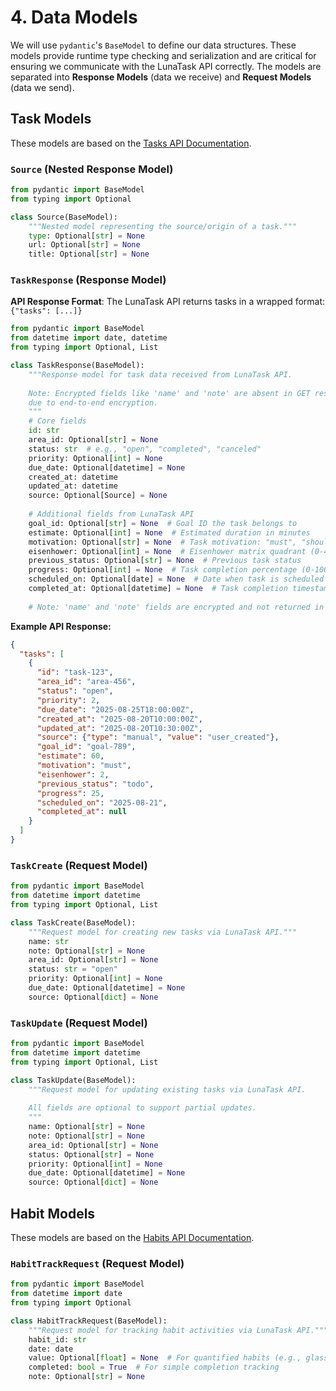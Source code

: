 # 4. Data Models

We will use `pydantic`'s `BaseModel` to define our data structures. These models provide runtime type checking and serialization and are critical for ensuring we communicate with the LunaTask API correctly. The models are separated into **Response Models** (data we receive) and **Request Models** (data we send).

## Task Models

These models are based on the [Tasks API Documentation](https://lunatask.app/api/tasks-api/show).

### `Source` (Nested Response Model)

```python
from pydantic import BaseModel
from typing import Optional

class Source(BaseModel):
    """Nested model representing the source/origin of a task."""
    type: Optional[str] = None
    url: Optional[str] = None
    title: Optional[str] = None
```

### `TaskResponse` (Response Model)

**API Response Format**: The LunaTask API returns tasks in a wrapped format: `{"tasks": [...]}`

```python
from pydantic import BaseModel
from datetime import date, datetime
from typing import Optional, List

class TaskResponse(BaseModel):
    """Response model for task data received from LunaTask API.
    
    Note: Encrypted fields like 'name' and 'note' are absent in GET responses
    due to end-to-end encryption.
    """
    # Core fields
    id: str
    area_id: Optional[str] = None
    status: str  # e.g., "open", "completed", "canceled"
    priority: Optional[int] = None
    due_date: Optional[datetime] = None
    created_at: datetime
    updated_at: datetime
    source: Optional[Source] = None
    
    # Additional fields from LunaTask API
    goal_id: Optional[str] = None  # Goal ID the task belongs to
    estimate: Optional[int] = None  # Estimated duration in minutes
    motivation: Optional[str] = None  # Task motivation: "must", "should", "want", "unknown"
    eisenhower: Optional[int] = None  # Eisenhower matrix quadrant (0-4)
    previous_status: Optional[str] = None  # Previous task status
    progress: Optional[int] = None  # Task completion percentage (0-100)
    scheduled_on: Optional[date] = None  # Date when task is scheduled
    completed_at: Optional[datetime] = None  # Task completion timestamp
    
    # Note: 'name' and 'note' fields are encrypted and not returned in responses
```

**Example API Response:**
```json
{
  "tasks": [
    {
      "id": "task-123",
      "area_id": "area-456",
      "status": "open",
      "priority": 2,
      "due_date": "2025-08-25T18:00:00Z",
      "created_at": "2025-08-20T10:00:00Z",
      "updated_at": "2025-08-20T10:30:00Z",
      "source": {"type": "manual", "value": "user_created"},
      "goal_id": "goal-789",
      "estimate": 60,
      "motivation": "must",
      "eisenhower": 2,
      "previous_status": "todo",
      "progress": 25,
      "scheduled_on": "2025-08-21",
      "completed_at": null
    }
  ]
}
```

### `TaskCreate` (Request Model)

```python
from pydantic import BaseModel
from datetime import datetime
from typing import Optional, List

class TaskCreate(BaseModel):
    """Request model for creating new tasks via LunaTask API."""
    name: str
    note: Optional[str] = None
    area_id: Optional[str] = None
    status: str = "open"
    priority: Optional[int] = None
    due_date: Optional[datetime] = None
    source: Optional[dict] = None
```

### `TaskUpdate` (Request Model)

```python
from pydantic import BaseModel
from datetime import datetime
from typing import Optional, List

class TaskUpdate(BaseModel):
    """Request model for updating existing tasks via LunaTask API.
    
    All fields are optional to support partial updates.
    """
    name: Optional[str] = None
    note: Optional[str] = None
    area_id: Optional[str] = None
    status: Optional[str] = None
    priority: Optional[int] = None
    due_date: Optional[datetime] = None
    source: Optional[dict] = None
```

## Habit Models

These models are based on the [Habits API Documentation](https://lunatask.app/api/habits-api/track-activity).

### `HabitTrackRequest` (Request Model)

```python
from pydantic import BaseModel
from datetime import date
from typing import Optional

class HabitTrackRequest(BaseModel):
    """Request model for tracking habit activities via LunaTask API."""
    habit_id: str
    date: date
    value: Optional[float] = None  # For quantified habits (e.g., glasses of water)
    completed: bool = True  # For simple completion tracking
    note: Optional[str] = None
```
